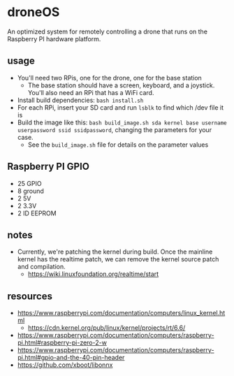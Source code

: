 # droneOS

An optimized system for remotely controlling a drone that runs on the Raspberry PI hardware platform.

## usage

* You'll need two RPis, one for the drone, one for the base station
  * The base station should have a screen, keyboard, and a joystick. 
    You'll also need an RPi that has a WiFi card.
* Install build dependencies: `bash install.sh`
* For each RPi, insert your SD card and run `lsblk` to find which /dev file it is
* Build the image like this: `bash build_image.sh sda kernel base username userpassword ssid ssidpassword`,
  changing the parameters for your case.
  * See the `build_image.sh` file for details on the parameter values

## Raspberry PI GPIO

* 25 GPIO
* 8 ground
* 2 5V
* 2 3.3V
* 2 ID EEPROM

## notes

* Currently, we're patching the kernel during build.
  Once the mainline kernel has the realtime patch,
  we can remove the kernel source patch and compilation.
  * https://wiki.linuxfoundation.org/realtime/start

## resources

* https://www.raspberrypi.com/documentation/computers/linux_kernel.html
  * https://cdn.kernel.org/pub/linux/kernel/projects/rt/6.6/
* https://www.raspberrypi.com/documentation/computers/raspberry-pi.html#raspberry-pi-zero-2-w
* https://www.raspberrypi.com/documentation/computers/raspberry-pi.html#gpio-and-the-40-pin-header
* https://github.com/xboot/libonnx
